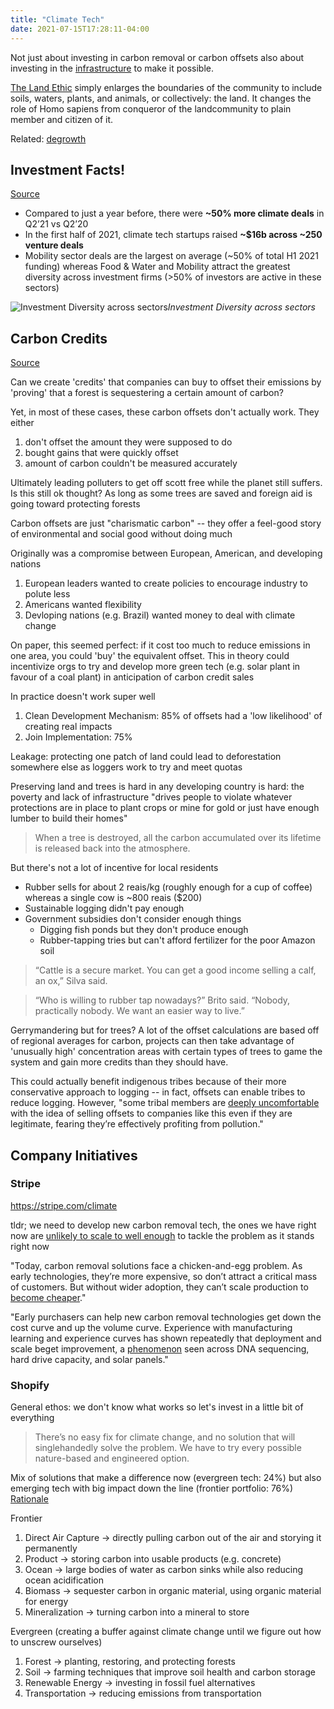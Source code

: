 ```yaml
---
title: "Climate Tech"
date: 2021-07-15T17:28:11-04:00
---
```


Not just about investing in carbon removal or carbon offsets also about investing in the [infrastructure](/thoughts/infrastructure) to make it possible. 

[The Land Ethic](https://www.cooperative-individualism.org/leopold-aldo_land-ethic-1949.pdf) simply enlarges the boundaries of the community to include soils, waters, plants, and animals, or collectively: the land. It changes the role of Homo sapiens from conqueror of the landcommunity to plain member and citizen of it.

Related: [degrowth](thoughts/degrowth.md)

## Investment Facts!
[Source](https://climatetechvc.substack.com/p/-climate-tech-16b-mid-year-investment)

* Compared to just a year before, there were **~50% more climate deals** in Q2’21 vs Q2’20
* In the first half of 2021, climate tech startups raised **~$16b across ~250 venture deals**
* Mobility sector deals are the largest on average (~50% of total H1 2021 funding) whereas Food & Water and Mobility attract the greatest diversity across investment firms (>50% of investors are active in these sectors)

![Investment Diversity across sectors](https://cdn.substack.com/image/fetch/w_1456,c_limit,f_auto,q_auto:good,fl_progressive:steep/https%3A%2F%2Fbucketeer-e05bbc84-baa3-437e-9518-adb32be77984.s3.amazonaws.com%2Fpublic%2Fimages%2Fff4c664b-816c-45ef-9e5d-720d1b279c2f_861x475.png)*Investment Diversity across sectors*

## Carbon Credits
[Source](https://features.propublica.org/brazil-carbon-offsets/inconvenient-truth-carbon-credits-dont-work-deforestation-redd-acre-cambodia)

Can we create 'credits' that companies can buy to offset their emissions by 'proving' that a forest is sequestering a certain amount of carbon?

Yet, in most of these cases, these carbon offsets don't actually work. They either
1. don't offset the amount they were supposed to do
2. bought gains that were quickly offset
3. amount of carbon couldn't be measured accurately

Ultimately leading polluters to get off scott free while the planet still suffers. Is this still ok thought? As long as some trees are saved and foreign aid is going toward protecting forests

Carbon offsets are just "charismatic carbon" -- they offer a feel-good story of environmental and social good without doing much

Originally was a compromise between European, American, and developing nations
1. European leaders wanted to create policies to encourage industry to polute less
2. Americans wanted flexibility
3. Devloping nations (e.g. Brazil) wanted money to deal with climate change

On paper, this seemed perfect: if it cost too much to reduce emissions in one area, you could 'buy' the equivalent offset. This in theory could incentivize orgs to try and develop more green tech (e.g. solar plant in favour of a coal plant) in anticipation of carbon credit sales

In practice doesn't work super well
1. Clean Development Mechanism: 85% of offsets had a 'low likelihood' of creating real impacts
2. Join Implementation: 75%

Leakage: protecting one patch of land could lead to deforestation somewhere else as loggers work to try and meet quotas

Preserving land and trees is hard in any developing country is hard: the poverty and lack of infrastructure "drives people to violate whatever protections are in place to plant crops or mine for gold or just have enough lumber to build their homes"

> When a tree is destroyed, all the carbon accumulated over its lifetime is released back into the atmosphere.

But there's not a lot of incentive for local residents
- Rubber sells for about 2 reais/kg (roughly enough for a cup of coffee) whereas a single cow is ~800 reais ($200)
- Sustainable logging didn't pay enough
- Government subsidies don't consider enough things
	- Digging fish ponds but they don't produce enough
	- Rubber-tapping tries but can't afford fertilizer for the poor Amazon soil

> “Cattle is a secure market. You can get a good income selling a calf, an ox,” Silva said.

> “Who is willing to rubber tap nowadays?” Brito said. “Nobody, practically nobody. We want an easier way to live.”

Gerrymandering but for trees? A lot of the offset calculations are based off of regional averages for carbon, projects can then take advantage of 'unusually high' concentration areas with certain types of trees to game the system and gain more credits than they should have.

This could actually benefit indigenous tribes because of their more conservative approach to logging -- in fact, offsets can enable tribes to reduce logging. However, "some tribal members are [deeply uncomfortable](https://www.newyorker.com/news/dispatch/how-carbon-trading-became-a-way-of-life-for-californias-yurok-tribe) with the idea of selling offsets to companies like this even if they are legitimate, fearing they’re effectively profiting from pollution."

## Company Initiatives
### Stripe
https://stripe.com/climate

tldr; we need to develop new carbon removal tech, the ones we have right now are [unlikely to scale to well enough](https://iopscience.iop.org/article/10.1088/1748-9326/aabf9f) to tackle the problem as it stands right now

"Today, carbon removal solutions face a chicken-and-egg problem. As early technologies, they’re more expensive, so don’t attract a critical mass of customers. But without wider adoption, they can’t scale production to [become cheaper](https://en.wikipedia.org/wiki/Experience_curve_effects)."

"Early purchasers can help new carbon removal technologies get down the cost curve and up the volume curve. Experience with manufacturing learning and experience curves has shown repeatedly that deployment and scale beget improvement, a [phenomenon](https://journals.plos.org/plosone/article?id=10.1371/journal.pone.0052669) seen across DNA sequencing, hard drive capacity, and solar panels."

### Shopify

General ethos: we don't know what works so let's invest in a little bit of everything

> There’s no easy fix for climate change, and no solution that will singlehandedly solve the problem. We have to try every possible nature-based and engineered option.

Mix of solutions that make a difference now (evergreen tech: 24%) but also emerging tech with big impact down the line (frontier portfolio: 76%) [Rationale](https://cdn.shopify.com/static/sustainability/How-to-Kick-Start-the-Carbon-Removal-Market_Shopifys-Playbook.pdf)

Frontier
1. Direct Air Capture -> directly pulling carbon out of the air and storying it permanently
2. Product -> storing carbon into usable products (e.g. concrete)
3. Ocean -> large bodies of water as carbon sinks while also reducing ocean acidification
4. Biomass -> sequester carbon in organic material, using organic material for energy
5. Mineralization -> turning carbon into a mineral to store

Evergreen (creating a buffer against climate change until we figure out how to unscrew ourselves)
1. Forest -> planting, restoring, and protecting forests
2. Soil -> farming techniques that improve soil health and carbon storage
3. Renewable Energy -> investing in fossil fuel alternatives
4. Transportation -> reducing emissions from transportation